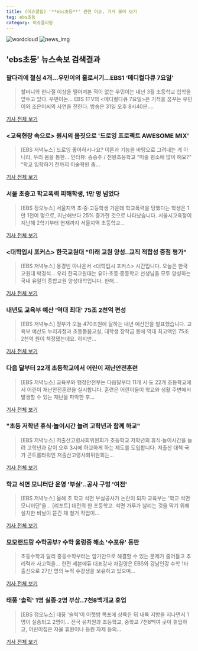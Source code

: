 ```yaml
---
title: (이슈클립) '**ebs초등**' 관련 이슈, 기사 모아 보기
tag: ebs초등
category: 이슈클리핑
---
```

![wordcloud](https://s3.ap-northeast-2.amazonaws.com/lyrics101-wordcloud/2018-09-03-1535975422.png)
![news_img](https://user-images.githubusercontent.com/42597476/44507050-1206f400-a6e4-11e8-8d98-7ffbfebb353f.png)
## **'**ebs초등**'** 뉴스속보 검색결과
### 팔다리에 철심 4개…우민이의 홀로서기…EBS1 ‘메디컬다큐 7요일’

>할머니와 한나절 이상을 떨어져본 적이 없는 우민이는 내년 3월 초등학교 입학을 앞두고 있다. 우민이는... EBS 1TV의 <메디컬다큐 7요일>은 기적을 꿈꾸는 우민이와 조은미씨의 사연을 전한다. 방송은 31일 오후 8시40분....

<a href="http://news.khan.co.kr/kh_news/khan_art_view.html?artid=201808302102015&code=960801" target="_blank">기사 전체 보기</a>

### <교육현장 속으로> 원시의 몸짓으로 '드로잉 프로젝트 AWESOME MIX'

>[EBS 저녁뉴스] 드로잉 좋아하시나요? 이론과 기능을 바탕으로 그려내는 게 아니라, 우리 몸을 통한... 인터뷰: 송승주 / 천왕초등학교 “미술 평소에 많이 해요?” “학교 입학하기 전까지 미술학원 좀...

<a href="http://news.ebs.co.kr/ebsnews/allView/10943927/H" target="_blank">기사 전체 보기</a>

### 서울 초중고 학교폭력 피해학생, 1만 명 넘었다

>[EBS 정오뉴스]   서울지역 초·중·고등학생 가운데 학교폭력을 당했다는 학생은 1만 1천여 명으로, 지난해보다 25% 증가한 것으로 나타났습니다.   서울시교육청이 지난해 2학기부터 현재까지 서울지역 초등학교...

<a href="http://news.ebs.co.kr/ebsnews/allView/10943909/H" target="_blank">기사 전체 보기</a>

### <대학입시 포커스> 한국교원대 "미래 교원 양성‥교직 적합성 중점 평가"

>[EBS 저녁뉴스]   용경빈 아나운서 <대학입시 포커스> 시간입니다.  오늘은 한국교원대 박경석... 우리 한국교원대는 유아·초등·중등학교 선생님을 모두 양성하는 국내 유일의 종합교원 양성대학입니다. 한해...

<a href="http://news.ebs.co.kr/ebsnews/allView/10943926/H" target="_blank">기사 전체 보기</a>

### 내년도 교육부 예산 '역대 최대' 75조 2천억 편성

>[EBS 저녁뉴스] 정부가 오늘 470조원에 달하는 내년 예산안을 발표했습니다.  교육부 예산도 누리과정과 초등돌봄교실, 대학생 장학금 등에 역대 최고액인 75조 2천억 원이 책정됐는데요. 하지만...

<a href="http://news.ebs.co.kr/ebsnews/allView/10943541/H" target="_blank">기사 전체 보기</a>

### 다음 달부터 22개 초등학교에서 어린이 재난안전훈련

>[EBS 저녁뉴스] 교육부와 행정안전부는 다음달부터 11개 시·도 22개 초등학교에서 어린이 재난안전훈련을 실시합니다.     훈련은 어린이들이 학교와 생활 주변에서 발생할 수 있는 재난을 파악한 후...

<a href="http://news.ebs.co.kr/ebsnews/allView/10943544/H" target="_blank">기사 전체 보기</a>

### "초등 저학년 휴식·놀이시간 늘려 고학년과 함께 하교"

>[EBS 저녁뉴스] 저출산고령사회위원회가 초등학교 저학년의 휴식·놀이시간을 늘려 고학년과 같이 오후 3시에 하교하게 하는 제도를 도입합니다.   저출산 대책 국가 콘트롤타워인 저출산고령사회위원회는...

<a href="http://news.ebs.co.kr/ebsnews/allView/10942855/H" target="_blank">기사 전체 보기</a>

### 학교 석면 모니터단 운영 '부실'‥공사 구멍 '여전'

>[EBS 저녁뉴스] 올해 초 학교 석면 부실공사가 논란이 되자 교육부는 '학교 석면 모니터단'을... [리포트]   대전의 한 초등학교.   석면 가루가 날리는 것을 막기 위해 설치한 비닐이 뜯긴 채 철거 작업이...

<a href="http://news.ebs.co.kr/ebsnews/allView/10942854/H" target="_blank">기사 전체 보기</a>

### 모모랜드랑 수학공부? 수학 울렁증 해소 '수포유' 등판

>초등수학과 달리 중등수학부터는 암기만으로 해결할 수 있는 문제가 줄어들고 추리력과 사고력을... 한편 세븐에듀 대표강사 차길영은 EBS와 강남인강 수학 1타 출신으로 27만 명의 누적 수강생을 보유하고 있으며...

<a href="http://news.hankyung.com/article/201808244919H" target="_blank">기사 전체 보기</a>

### 태풍 '솔릭' 1명 실종·2명 부상‥7천8백개교 휴업

>[EBS 정오뉴스]   태풍 '솔릭'이 어젯밤 목포에 상륙한 뒤 내륙 지방을 지나면서 1명이 실종되고 2명이... 전국 유치원과 초등학교, 중학교 7천8백여 곳이 휴업하고, 어린이집은 자율 휴원이나 등원 자제 등의...

<a href="http://news.ebs.co.kr/ebsnews/allView/10941043/H" target="_blank">기사 전체 보기</a>


